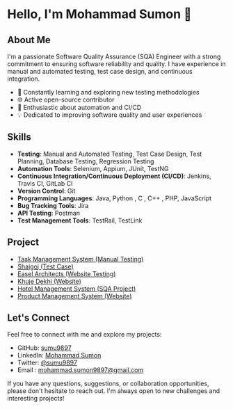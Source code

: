 # Hello, I'm Mohammad Sumon 👋

## About Me

I'm a passionate Software Quality Assurance (SQA) Engineer with a strong commitment to ensuring software reliability and quality. I have experience in manual and automated testing, test case design, and continuous integration.

- 🔬 Constantly learning and exploring new testing methodologies
- 🌐 Active open-source contributor
- 🚀 Enthusiastic about automation and CI/CD
- 💡 Dedicated to improving software quality and user experiences

## Skills

- **Testing**: Manual and Automated Testing, Test Case Design, Test Planning, Database Testing, Regression Testing
- **Automation Tools**: Selenium, Appium, JUnit, TestNG
- **Continuous Integration/Continuous Deployment (CI/CD)**: Jenkins, Travis CI, GitLab CI
- **Version Control**: Git
- **Programming Languages**: Java, Python , C , C++ , PHP, JavaScript 
- **Bug Tracking Tools**: Jira
- **API Testing**: Postman
- **Test Management Tools**: TestRail, TestLink


## Project
- [Task Management System (Manual Testing)](https://github.com/sumu9897/Task-Management)
- [Shajgoj (Test Case)](https://github.com/sumu9897/Test-Case/tree/main/Shajgoj)
- [Easel Architects (Website Testing)](https://github.com/sumu9897/Easel-Architects)
- [Khuje Dekhi (Website)](https://khujedekhi.com/)
- [Hotel Management System (SQA Project)](https://github.com/sumu9897/S-Q-T)
- [Product Management System (Website)](https://github.com/sumu9897/Product-Management-System)



## Let's Connect

Feel free to connect with me and explore my projects:

- GitHub: [sumu9897](https://github.com/sumu9897)
- LinkedIn: [Mohammad Sumon](https://www.linkedin.com/in/md-sumon9897/)
- Twitter: [@sumu9897](https://twitter.com/sumu9897)
- Email : mohammad.sumon9897@gmail.com

If you have any questions, suggestions, or collaboration opportunities, please don't hesitate to reach out. I'm always open to new challenges and interesting projects!
